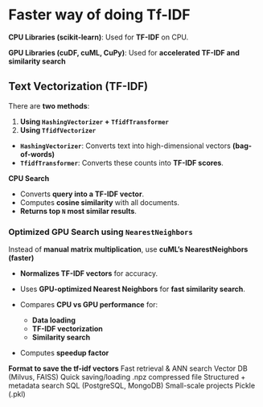 # Faster way of doing Tf-IDF

**CPU Libraries (scikit-learn)**: Used for **TF-IDF** on CPU.

**GPU Libraries (cuDF, cuML, CuPy)**: Used for **accelerated TF-IDF and similarity search**

## **Text Vectorization (TF-IDF)**

There are **two methods**:

1. **Using `HashingVectorizer` + `TfidfTransformer`**
2. **Using `TfidfVectorizer`**
- **`HashingVectorizer`**: Converts text into high-dimensional vectors **(bag-of-words)**
- **`TfidfTransformer`**: Converts these counts into **TF-IDF scores**.

**CPU Search**

- Converts **query into a TF-IDF vector**.
- Computes **cosine similarity** with all documents.
- **Returns top `N` most similar results**.

### **Optimized GPU Search using `NearestNeighbors`**

Instead of **manual matrix multiplication**, use **cuML’s NearestNeighbors (faster)**

- **Normalizes TF-IDF vectors** for accuracy.
- Uses **GPU-optimized Nearest Neighbors** for **fast similarity search**.

- Compares **CPU vs GPU performance** for:
    - **Data loading**
    - **TF-IDF vectorization**
    - **Similarity search**
- Computes **speedup factor**

**Format to save the tf-idf vectors**
Fast retrieval & ANN search     	    Vector DB (Milvus, FAISS)
Quick saving/loading	                .npz compressed file
Structured + metadata search	        SQL (PostgreSQL, MongoDB)
Small-scale projects	                Pickle (.pkl)
